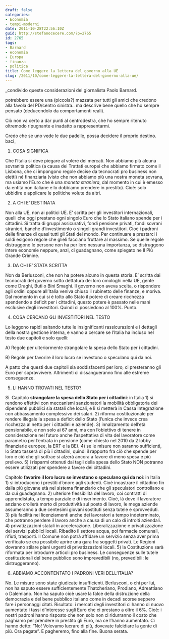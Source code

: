 ```yaml
---
draft: false
categories:
- Economia
- tempi-moderni
date: 2011-10-28T22:56:10Z
guid: http://stefanocecere.com/?p=2765
id: 2765
tags:
- Barnard
- economia
- Europa
- finanza
- politica
title: Come leggere la lettera del governo alla UE
slug: /2011/10/come-leggere-la-lettera-del-governo-alla-ue/
---
```


_condivido queste considerazioni del giornalista Paolo Barnard.
  
potrebbero essere una (piccola?) mazzata per tutti gli amici che credono alla favola del PD/centro sinistra.. ma descrive bene quello che ho sempre pensato (deducendolo da comportamenti reali).
  
Ciò non va certo a dar punti al centrodestra, che ho sempre ritenuto oltremodo ripugnante e inadatto a rappresentarmi.
  
Credo che se uno vede le due padelle, possa decidere il proprio destino. baci_

1. COSA SIGNIFICA

Che l’Italia si deve piegare al volere dei mercati. Non abbiamo più alcuna sovranità politica (a causa dei Trattati europei che abbiamo firmato come il Lisbona, che ci impongono regole decise da tecnocrati pro business non eletti) né finanziaria (visto che non abbiamo più una nostra moneta sovrana, ma usiamo l’Euro che è una _moneta straniera_, dal momento in cui è emesso da entità non italiane e lo dobbiamo prendere in prestito). Cioè: solo ubbidire e applicare le politiche volute da altri.

2. A CHI E’ DESTINATA

Non alla UE, non ai politici UE. E’ scritta per gli investitori internazionali, quelli che oggi prestano ogni singolo Euro che lo Stato italiano spende per i cittadini. Si tratta di gruppi assicurativi, fondi pensione privati, fondi sovrani stranieri, banche d’investimento o singoli grandi investitori. Cioè i padroni delle finanze di quasi tutti gli Stati del mondo. Per continuare a prestarci i soldi esigono regole che glieli facciano fruttare al massimo. Se quelle regole distruggono le persone non ha per loro nessuna importanza, se distruggono intere economie neppure, anzi, ci guadagnano, come spiegato ne Il Più Grande Crimine.

3. DA CHI E’ STATA SCRITTA

Non da Berlusconi, che non ha potere alcuno in questa storia. E’ scritta dai tecnocrati del governo sotto dettatura dei loro omologhi nella UE, gente come Draghi, Buti o Bini Smaghi. Il governo non aveva scelta, o rispondere agli ordini oppure all’Italia veniva chiuso il rubinetto delle finanze, e moriva. Dal momento in cui si è tolto allo Stato il potere di creare ricchezza spendendo a deficit per i cittadini, questo potere è passato nelle mani esclusive degli investitori. Quindi ci possiedono al 100%. Punto.

4. COSA CERCANO GLI INVESTITORI NEL TESTO

Lo leggono rapidi saltando tutte le insignificanti rassicurazioni e i dettagli della nostra gestione interna, e vanno a cercare se l’Italia ha incluso nel testo due capitoli e solo quelli:

A) Regole per ulteriormente strangolare la spesa dello Stato per i cittadini.

B) Regole per favorire il loro lucro se investono o speculano qui da noi.

A patto che questi due capitoli sia soddisfacenti per loro, ci presteranno gli Euro per sopravvivere. Altrimenti ci dissangueranno fino alle estreme conseguenze.

5. LI HANNO TROVATI NEL TESTO?

Sì. Capitolo **strangolare la spesa dello Stato per i cittadini**: in Italia 1) si rendono effettivi con meccanismi sanzionatori la mobilità obbligatoria dei dipendenti pubblici sia statali che locali, e li si metterà in Cassa Integrazione con abbassamento complessivo dei salari. 2) riforma costituzionale per rendere illegale la spesa a deficit dello Stato (l’unica che invece crea ricchezza al netto per i cittadini e aziende). 3) innalzamento dell’età pensionabile, e non solo ai 67 anni, ma con l’obiettivo di tenere in considerazione nel futuro anche l’aspettativa di vita del lavoratore come parametro per l’entrata in pensione (come chiesto nel 2010 da 2 lobby finanziarie europee, la ERT e la BE). 4) se le misure non saranno sufficienti, lo Stato tasserà di più i cittadini, quindi il rapporto fra ciò che spende per loro e ciò che gli sottrae si alzerà ancora a favore di meno spesa e più prelievo. 5) i risparmi ottenuti dai tagli della spesa dello Stato NON potranno essere utilizzati per spendere a favore dei cittadini.

Capitolo **favorire il loro lucro se investono o speculano qui da noi**: in Italia 1) si introducono i prestiti d’onore agli studenti. Cioè incastrare il cittadino fin dalla più giovane età nel sistema finanziario che gli speculatori controllano e da cui guadagnano. 2) ulteriore flessibilità del lavoro, coi contratti di apprendistato, a tempo parziale e di inserimento. Cioè, là dove il lavoratore anziano crollerà morto di produttività sul posto di lavoro, le mega aziende assumeranno a due centesimi giovani sostituti senza tutele e sprovveduti. 3) più facilità nei licenziamenti anche dei lavoratori a tempo indeterminato, che potranno perdere il lavoro anche a causa di un calo di introiti aziendali. 4) privatizzazioni statali in accelerazione. Liberalizzazione e privatizzazione dei servizi pubblici locali. Ribadito il settore acqua, poi farmacie comunali, rifiuti, trasporti. Il Comune non potrà affidare un servizio senza aver prima verificato se era possibile aprire una gara fra soggetti privati. Le Regioni dovranno stilare piani urgenti di privatizzazioni locali. 5) la Costituzione sarà riformata per introdurre articoli pro business. Le conseguenze sulle tutele costituzionali del bene pubblico sono imprevedibili (no, prevedibili: le distruggeranno).

6. ABBIAMO ACCONTENTATO I PADRONI VERI DELL’ITALIA?

No. Le misure sono state giudicate insufficienti. Berlusconi, o chi per lui, non ha saputo essere sufficientemente Thatcheriano, Prodiano, Adreattiano o Dalemiano. Non ha saputo cioè usare la falce della distruzione della democrazia e del bene pubblico italiano come in decadi scorse seppero fare i personaggi citati. Risultato: i mercati degli investitori ci hanno di nuovo aumentato i tassi d’interesse sugli Euro che ci prestano a oltre il 6%. Cioè: i nostri padroni hanno risposto che non solo non ci ridurranno il costo che paghiamo per prendere in prestito gli Euro, ma ce l’hanno aumentato. Ci hanno detto: “No! Volevamo lucrare di più, dovevate falcidiare la gente di più. Ora pagate”. E pagheremo, fino alla fine. Buona serata.